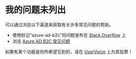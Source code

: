  <properties
    pageTitle="Business to Consumer (B2C)/My issue is not listed"
    description="我的问题的企业对消费者 (B2C) 版本未列出"
    service="microsoft.azureactivedirectory"
    resource="b2cDirectories"
    authors="parakhj"
    displayOrder="7"
    selfHelpType="resource"
    supportTopicIds="32416707"
    resourceTags=""
    productPesIds=""
    cloudEnvironments="public"
    issueNotListed="true"
/>


# <a name="my-issue-is-not-listed"></a>我的问题未列出

可以通过浏览以下渠道来获取有关许多常见问题的帮助。

* 使用标记“azure-ad-b2c”将问题发布在 [Stack Overflow](http://stackoverflow.com/questions/tagged/azure-ad-b2c) 上
* 浏览 [Azure AD B2C 常见问题](https://docs.microsoft.com/azure/active-directory-b2c/active-directory-b2c-faqs)

如果有某个功能是你所希望见到的，请在 [UserVoice](https://feedback.azure.com/forums/169401-azure-active-directory/category/160596-b2c) 上为其投票！

